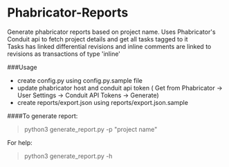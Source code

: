 # Phabricator-Reports

Generate phabricator reports based on project name.
Uses Phabricator's Conduit api to fetch project details and get all tasks tagged to it
<br>Tasks has linked differential revisions and inline comments are linked to revisions as transactions of type 'inline'

###Usage
- create config.py using config.py.sample file
- update phabricator host and conduit api token ( Get from Phabricator -> User Settings -> Conduit API Tokens -> Generate)
- create reports/export.json using reports/export.json.sample
 
####To generate report:
>  python3 generate_report.py -p "project name"

For help:
> python3 generate_report.py -h
